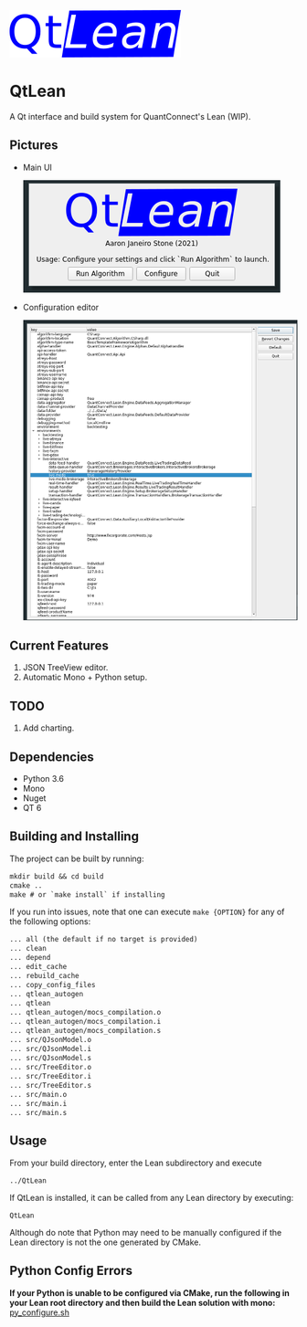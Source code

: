 ![logo](src/assets/logo.png)

# QtLean

A Qt interface and build system for QuantConnect's Lean (WIP).

Pictures
--------

- Main UI

  ![ui](images/mainui.png)


- Configuration editor
  
  ![config](images/config.png)

Current Features
-----------------

1. JSON TreeView editor.
2. Automatic Mono + Python setup.

TODO
----

1. Add charting.

Dependencies
------------

- Python 3.6
- Mono
- Nuget
- QT 6

Building and Installing
-----------------------
The project can be built by running:

```shell
mkdir build && cd build
cmake ..
make # or `make install` if installing

```


If you run into issues, note that one can execute `make {OPTION}` for any of the following options:

````
... all (the default if no target is provided)
... clean
... depend
... edit_cache
... rebuild_cache
... copy_config_files
... qtlean_autogen
... qtlean
... qtlean_autogen/mocs_compilation.o
... qtlean_autogen/mocs_compilation.i
... qtlean_autogen/mocs_compilation.s
... src/QJsonModel.o
... src/QJsonModel.i
... src/QJsonModel.s
... src/TreeEditor.o
... src/TreeEditor.i
... src/TreeEditor.s
... src/main.o
... src/main.i
... src/main.s
````

Usage
-----
From your build directory, enter the Lean subdirectory and execute

```shell
../QtLean
```

If QtLean is installed, it can be called from any Lean directory by executing:

```shell
QtLean
```

Although do note that Python may need to be manually configured if the Lean directory is not the one generated by CMake.

Python Config Errors
--------------------

**If your Python is unable to be configured via CMake, run the following in your Lean root directory and then build the
Lean solution with mono:**
[py_configure.sh](https://raw.githubusercontent.com/aarjaneiro/Lean/0c7fc24c316fbc6e05ff0d2ec07863c1d7a491e1/py_configure.sh)
